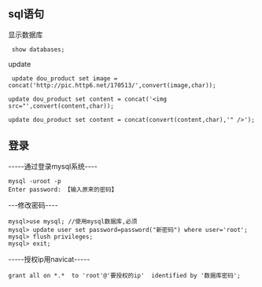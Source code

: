 ## sql语句
显示数据库

     show databases;

update

     update dou_product set image = concat('http://pic.http6.net/170513/',convert(image,char));

    update dou_product set content = concat('<img src="',convert(content,char));

    update dou_product set content = concat(convert(content,char),'" />');

## 登录

-----通过登录mysql系统----

    mysql -uroot -p
    Enter password: 【输入原来的密码】

---修改密码----

    mysql>use mysql; //使用mysql数据库,必须
    mysql> update user set password=password("新密码") where user='root';
    mysql> flush privileges;
    mysql> exit;

-----授权ip用navicat-----

    grant all on *.*  to 'root'@'要授权的ip'  identified by '数据库密码';


